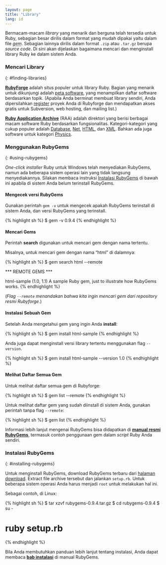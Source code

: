 ```yaml
---
layout: page
title: "Library"
lang: id
---
```


Bermacam-macam *library* yang menarik dan berguna telah tersedia untuk
Ruby, sebagian besar dirilis dalam format yang mudah dipakai yaitu dalam
file <abbr title="Library Ruby yang dipaket dalam satu file dan dapat
diinstall menggunakan RubyGems.">*gem*</abbr>. Sebagian lainnya dirilis
dalam format `.zip` atau `.tar.gz` berupa *source code*. Di sini akan
dijelaskan bagaimana mencari dan menginstall library Ruby ke dalam
sistem Anda.

### Mencari Library
{: #finding-libraries}

[**RubyForge**][1] adalah situs populer untuk library Ruby. Bagian yang
menarik untuk dikunjungi adalah [peta software][2], yang menampilkan
daftar software berdasarkan topik. (Apabila Anda berminat membuat
library sendiri, Anda dipersilahkan [register][3] proyek Anda di
Rubyforge dan mendapatkan akses gratis untuk Subversion, web hosting,
dan mailing list.)

[**Ruby Application Archive**][4] (RAA) adalah direktori yang berisi
berbagai macam software Ruby berdasarkan fungsionalitas.
Kategori-kategori yang cukup populer adalah [Database][5], [Net][6],
[HTML][7], dan [XML][8]. Bahkan ada juga software untuk kategori
[Physics][9].

### Menggunakan RubyGems
{: #using-rubygems}

*One-click installer* Ruby untuk Windows telah menyediakan RubyGems,
namun ada beberapa sistem operasi lain yang tidak langsung
menyediakannya. Silakan membaca instruksi [Instalasi
RubyGems](#installing-rubygems) di bawah ini apabila di sistem Anda
belum terinstall RubyGems.

#### Mengecek versi RubyGems

Gunakan perintah `gem -v` untuk mengecek apakah RubyGems terinstall di
sistem Anda, dan versi RubyGems yang terinstall.

{% highlight sh %}
$ gem -v
0.9.4
{% endhighlight %}

#### Mencari Gems

Perintah **search** digunakan untuk mencari gem dengan nama tertentu.

Misalnya, untuk mencari gem dengan nama “html” di dalamnya:

{% highlight sh %}
$ gem search html --remote

 *** REMOTE GEMS ***

 html-sample (1.0, 1.1)
    A sample Ruby gem, just to illustrate how RubyGems works.
{% endhighlight %}

(*Flag `--remote` menandakan bahwa kita ingin mencari gem dari
repository resmi Rubyforge.*)

#### Instalasi Sebuah Gem

Setelah Anda mengetahui gem yang ingin Anda **install**\:

{% highlight sh %}
$ gem install html-sample
{% endhighlight %}

Anda juga dapat menginstall versi library tertentu menggunakan flag
`--version`.

{% highlight sh %}
$ gem install html-sample --version 1.0
{% endhighlight %}

#### Melihat Daftar Semua Gem

Untuk melihat daftar semua gem di Rubyforge:

{% highlight sh %}
$ gem list --remote
{% endhighlight %}

Untuk melihat daftar gem yang sudah diinstall di sistem Anda, gunakan
perintah tanpa flag `--remote`\:

{% highlight sh %}
$ gem list
{% endhighlight %}

Informasi lebih lanjut mengenai RubyGems bisa didapatkan di [**manual
resmi RubyGems**][10], termasuk contoh penggunaan gem dalam *script*
Ruby Anda sendiri.

### Instalasi RubyGems
{: #installing-rubygems}

Untuk menginstall RubyGems, download RubyGems terbaru dari [halaman
download][11]. Extract file archive tersebut dan jalankan `setup.rb`.
Untuk beberapa sistem operasi Anda harus menjadi `root` untuk melakukan
hal ini.

Sebagai contoh, di Linux:

{% highlight sh %}
$ tar xzvf rubygems-0.9.4.tar.gz
$ cd rubygems-0.9.4
$ su -
# ruby setup.rb
{% endhighlight %}

Bila Anda membutuhkan panduan lebih lanjut tentang instalasi, Anda dapat
membaca [**bab instalasi**][12] di manual RubyGems.



[1]: http://rubyforge.org/
[2]: http://rubyforge.org/softwaremap/trove_list.php
[3]: http://rubyforge.org/register/
[4]: http://raa.ruby-lang.org/
[5]: http://raa.ruby-lang.org/cat.rhtml?category_major=Library;category_minor=Database
[6]: http://raa.ruby-lang.org/cat.rhtml?category_major=Library;category_minor=Net
[7]: http://raa.ruby-lang.org/cat.rhtml?category_major=Library;category_minor=HTML
[8]: http://raa.ruby-lang.org/cat.rhtml?category_major=Library;category_minor=XML
[9]: http://raa.ruby-lang.org/cat.rhtml?category_major=Library;category_minor=Physics
[10]: http://rubygems.org/read/chapter/1
[11]: http://rubyforge.org/frs/?group_id=126
[12]: http://rubygems.org/read/chapter/3

